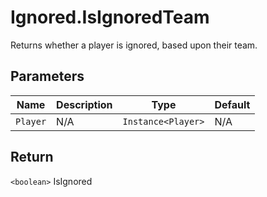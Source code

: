 # Ignored.IsIgnoredTeam
Returns whether a player is ignored, based upon their team.

## Parameters
| Name     | Description | Type               | Default |
| -------- | ----------- | ------------------ | ------- |
| `Player` | N/A         | `Instance<Player>` | N/A     |

## Return
`<boolean>` IsIgnored
